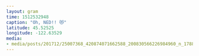 ```yaml
---
layout: gram
time: 1512532948
caption: "Oh, NED!! 😻"
latitude: 45.52525
longitude: -122.63529
media:
- media/posts/201712/25007368_420874071662588_200830566226984960_n_17881642372174542.jpg
---
```

